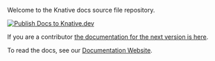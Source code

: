Welcome to the Knative docs source file repository.

[![Publish Docs to Knative.dev](https://www.netlify.com/img/deploy/button.svg)](https://app.netlify.com/sites/knative-v1/start/deploy?repository=git@github.com:RichieEscarez/knative.github.io.git)

If you are a contributor [the documentation for the next version is here](https://github.com/knative/docs).

To read the docs, see our [Documentation Website](http://knative.dev/docs).
